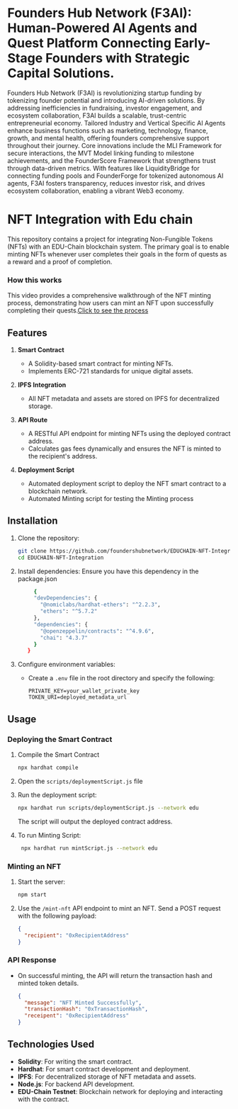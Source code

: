 
# Founders Hub Network (F3AI): Human-Powered AI Agents and Quest Platform Connecting Early-Stage Founders with Strategic Capital Solutions.
Founders Hub Network (F3AI) is revolutionizing startup funding by tokenizing founder potential and introducing AI-driven solutions. By addressing inefficiencies in fundraising, investor engagement, and ecosystem collaboration, F3AI builds a scalable, trust-centric entrepreneurial economy. Tailored Industry and Vertical Specific AI Agents enhance business functions such as marketing, technology, finance, growth, and mental health, offering founders comprehensive support throughout their journey.
Core innovations include the MLI Framework for secure interactions, the MVT Model linking funding to milestone achievements, and the FounderScore Framework that strengthens trust through data-driven metrics. With features like LiquidityBridge for connecting funding pools and FounderForge for tokenized autonomous AI agents, F3AI fosters transparency, reduces investor risk, and drives ecosystem collaboration, enabling a vibrant Web3 economy.

# NFT Integration with Edu chain

This repository contains a project for integrating Non-Fungible Tokens (NFTs) with an EDU-Chain blockchain system. The primary goal is to enable minting NFTs whenever user completes their goals in the form of quests as a reward and a proof of completion.
### How this works
This video provides a comprehensive walkthrough of the NFT minting process, demonstrating how users can mint an NFT upon successfully completing their quests.[Click to see the process](https://www.loom.com/share/a13292d433f6475e87ea8e07d7c7a42b?sid=417507ad-d70f-43f7-828b-c488ca49811a)

## Features

1. **Smart Contract**
   - A Solidity-based smart contract for minting NFTs.
   - Implements ERC-721 standards for unique digital assets.

2. **IPFS Integration**
   - All NFT metadata and assets are stored on IPFS for decentralized storage.

3. **API Route**
   - A RESTful API endpoint for minting NFTs using the deployed contract address.
   - Calculates gas fees dynamically and ensures the NFT is minted to the recipient's address.

4. **Deployment Script**
   - Automated deployment script to deploy the NFT smart contract to a blockchain network.
   - Automated Minting script for testing the Minting process

## Installation

1. Clone the repository:

   ```bash
   git clone https://github.com/foundershubnetwork/EDUCHAIN-NFT-Integration.git
   cd EDUCHAIN-NFT-Integration
   ```

2. Install dependencies: Ensure you have this dependency in the package.json

   ```bash
        {
        "devDependencies": {
          "@nomiclabs/hardhat-ethers": "^2.2.3",
          "ethers": "^5.7.2"
        },
        "dependencies": {
          "@openzeppelin/contracts": "^4.9.6",
          "chai": "4.3.7"
        }
      }
   ```

3. Configure environment variables:
   - Create a `.env` file in the root directory and specify the following:

     ```
     PRIVATE_KEY=your_wallet_private_key
     TOKEN_URI=deployed_metadata_url
     ```

## Usage

### Deploying the Smart Contract
1. Compile the Smart Contract
    ```bash
   npx hardhat compile
   ```

2. Open the `scripts/deploymentScript.js` file 

3. Run the deployment script:

   ```bash
   npx hardhat run scripts/deploymentScript.js --network edu
   ```
   The script will output the deployed contract address.
   
4. To run Minting Script:
     ```bash
      npx hardhat run mintScript.js --network edu
      ```

### Minting an NFT

1. Start the server:

   ```bash
   npm start
   ```

2. Use the `/mint-nft` API endpoint to mint an NFT. Send a POST request with the following payload:

   ```json
   {
     "recipient": "0xRecipientAddress"
   }
   ```
### API Response

- On successful minting, the API will return the transaction hash and minted token details.

   ```json
   {
     "message": "NFT Minted Successfully",
     "transactionHash": "0xTransactionHash",
     "receipent": "0xRecipientAddress"
   }
   ```

## Technologies Used

- **Solidity**: For writing the smart contract.
- **Hardhat**: For smart contract development and deployment.
- **IPFS**: For decentralized storage of NFT metadata and assets.
- **Node.js**: For backend API development.
- **EDU-Chain Testnet**: Blockchain network for deploying and interacting with the contract.


